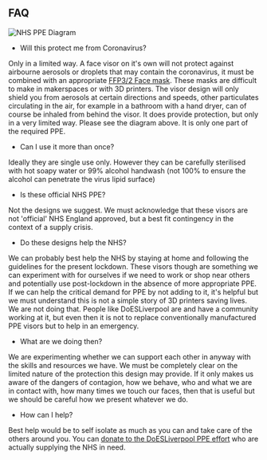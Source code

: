 
## FAQ

![NHS PPE Diagram](https://user-images.githubusercontent.com/1537834/77834073-c0351400-7139-11ea-9014-1614a5902976.png)


 * Will this protect me from Coronavirus?

 Only in a limited way. A face visor on it's own will not protect against airbourne aerosols or droplets that may contain the coronavirus, it must be combined with an appropriate [FFP3/2 Face mask](https://www.3m.co.uk/3M/en_GB/company-uk/3m-products/~/3M-Disposable-Respirators-8300-Series/). These masks are difficult to make in makerspaces or with 3D printers. The visor design will only shield you from aerosols at certain directions and speeds, other particulates circulating in the air, for example in a bathroom with a hand dryer, can of course be inhaled from behind the visor. It does provide protection, but only in a very limited way. Please see the diagram above. It is only one part of the required PPE.
 * Can I use it more than once?

 Ideally they are single use only. However they can be carefully sterilised with hot soapy water or 99% alcohol handwash (not 100% to ensure the alcohol can penetrate the virus lipid surface)
 * Is these official NHS PPE?

 Not the designs we suggest. We must acknowledge that these visors are not 'official' NHS England approved, but a best fit contingency in the context of a supply crisis.
 * Do these designs help the NHS?

 We can probably best help the NHS by staying at home and following the guidelines for the present lockdown. These visors though are something we can experiment with for ourselves if we need to work or shop near others and potentially use post-lockdown in the absence of more appropriate PPE. If we can help the critical demand for PPE by not adding to it, it's helpful but we must understand this is not a simple story of 3D printers saving lives. We are not doing that. People like DoESLiverpool are and have a community working at it, but even then it is not to replace conventionally manufactured PPE visors but to help in an emergency.
 * What are we doing then?

 We are experimenting whether we can support each other in anyway with the skills and resources we have. We must be completely clear on the limited nature of the protection this design may provide. If it only makes us aware of the dangers of contagion, how we behave, who and what we are in contact with, how many times we touch our faces, then that is useful but we should be careful how we present whatever we do.
 * How can I help?

 Best help would be to self isolate as much as you can and take care of the others around you.
 You can [donate to the DoESLiverpool PPE effort](https://www.gofundme.com/f/get-visors-into-the-hands-of-healthcare-workers) who are actually supplying the NHS in need.
